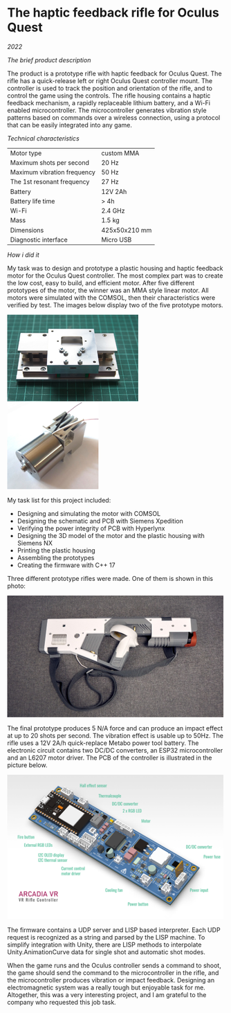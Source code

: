 # The haptic feedback rifle for Oculus Quest

*2022*

*The brief product description*

The product is a prototype rifle with haptic feedback for Oculus Quest. The rifle has a quick-release left or right Oculus Quest controller mount. The controller is used to track the position and orientation of the rifle, and to control the game using the controls. The rifle housing contains a haptic feedback mechanism, a rapidly replaceable lithium battery, and a Wi-Fi enabled microcontroller. The microcontroller generates vibration style patterns based on commands over a wireless connection, using a protocol that can be easily integrated into any game.
 
*Technical characteristics*

|                 |            |
|-----------------|------------|
| Motor type    | custom MMA |
| Maximum shots per second |     20 Hz |
| Maximum vibration frequency  | 50 Hz |
| The 1st resonant frequency  | 27 Hz |
| Battery    | 12V 2Ah|
| Battery life time | > 4h |
| Wi-Fi    | 2.4 GHz|
| Mass   | 1.5 kg |
| Dimensions   | 425x50x210 mm |
| Diagnostic interface  | Micro USB |

*How i did it*

My task was to design and prototype a plastic housing and haptic feedback motor for the Oculus Quest controller. The most complex part was to create the low cost, easy to build, and efficient motor. After five different prototypes of the motor, the winner was an  MMA style linear motor.  All motors were simulated with the COMSOL, then their characteristics were verified by test. The images below display two of the five prototype motors.

<div>
<img src="/projects/ar_vr_rifle/images/motor_1.jpg" height="200" ><img src="/projects/ar_vr_rifle/images/vca_prototype.jpg" height="200" >
</div>

My task list for this project included:

- Designing and simulating the motor with COMSOL
- Designing the schematic and PCB with Siemens Xpedition
- Verifying the power integrity of PCB with Hyperlynx
- Designing the 3D model of the motor and the plastic housing with Siemens NX
- Printing the plastic housing
- Assembling the prototypes
- Creating the firmware with C++ 17

Three different prototype  rifles  were made. One of them is shown in this photo:

<div>
<img src="/projects/ar_vr_rifle/images/rifle_03.jpg" width="500" >
</div>
 
The final prototype produces 5 N/A force and can produce an impact effect at up to 20 shots per second. The vibration effect is usable up to 50Hz. The rifle uses a 12V 2A/h quick-replace Metabo power tool battery.
The electronic circuit contains two DC/DC converters, an ESP32 microcontroller and an L6207 motor driver. The PCB of the controller is illustrated in the picture below.

<div>
<img src="/projects/ar_vr_rifle/images/vr_rifle_pcb.png" width="500" >
</div>

The firmware contains a UDP server and LISP based interpreter. Each UDP request is recognized as a string and parsed by the LISP machine. To simplify integration with Unity, there are LISP methods to interpolate Unity.AnimationCurve data for single shot and  automatic shot modes.

When the game runs and the Oculus controller sends a command to shoot, the game should send the command to the microcontroller in the rifle, and the microcontroller produces vibration or impact feedback.
Designing an electromagnetic system was a really tough  but  enjoyable task for me. 
Altogether, this was a very interesting project, and I am grateful to the company who requested this job task.

